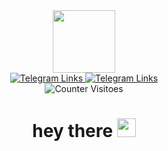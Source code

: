 <div id="header" align="center">
  <img src="https://media.giphy.com/media/v1.Y2lkPTc5MGI3NjExMmx2MGl3eW5seHNsbHM1ZDNwbnF1Z2t4MTB5cXY0am5sMDljMm9pYiZlcD12MV9pbnRlcm5hbF9naWZfYnlfaWQmY3Q9Zw/qgQUggAC3Pfv687qPC/giphy.gif" width = "100" />
  <div id="badges">
    <a href="https://t.me/serega_sverdlov" >
  <img src="https://img.shields.io/badge/Telegram-blue?style=for-the-badge&logo=telegram&logoColor=white" alt="Telegram Links"/>
    </a>
    <a href ="https://vk.com/serega_sverdlov">
      <img src="https://img.shields.io/badge/Vkontakte-skyblue?style=for-the-badge&logo=Vk&logoColor=white" alt="Telegram Links"/>
    </a>
</div>
  <img src="https://komarev.com/ghpvc/?username=Sergey-Sverdlov&style=flat-square&color=blue" alt="Counter Visitoes"/>
  <h1>
  hey there
  <img src="https://media.giphy.com/media/hvRJCLFzcasrR4ia7z/giphy.gif" width="30px"/>
</h1>
</div>
